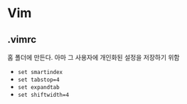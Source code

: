 # Vim

## .vimrc

홈 폴더에 만든다. 아마 그 사용자에 개인화된 설정을 저장하기 위함
- `set smartindex`
- `set tabstop=4`
- `set expandtab`
- `set shiftwidth=4`
